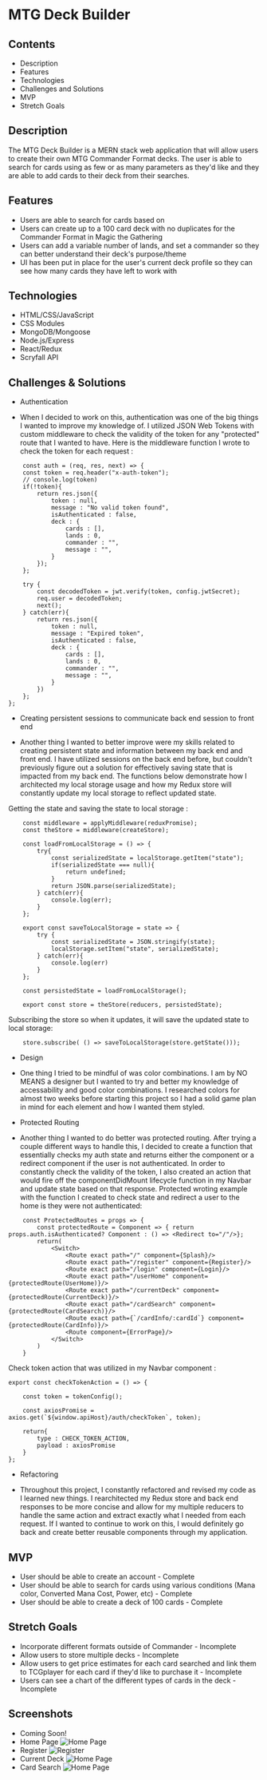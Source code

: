 # MTG Deck Builder

## Contents
* Description
* Features
* Technologies
* Challenges and Solutions
* MVP
* Stretch Goals

## Description
The MTG Deck Builder is a MERN stack web application that will allow users to create their own MTG Commander Format decks. The user is able to search for cards using as few or as many parameters as they'd like and they are able to add cards to their deck from their searches. 

## Features
* Users are able to search for cards based on 
* Users can create up to a 100 card deck with no duplicates for the Commander Format in Magic the Gathering
* Users can add a variable number of lands, and set a commander so they can better understand their deck's purpose/theme
* UI has been put in place for the user's current deck profile so they can see how many cards they have left to work with

## Technologies
- HTML/CSS/JavaScript
- CSS Modules
- MongoDB/Mongoose
- Node.js/Express
- React/Redux
- Scryfall API

## Challenges & Solutions
* Authentication
- When I decided to work on this, authentication was one of the big things I wanted to improve my knowledge of. I utilized JSON Web Tokens with custom middleware to check the validity of the token for any "protected" route that I wanted to have. Here is the middleware function I wrote to check the token for each request : 
```
    const auth = (req, res, next) => {
    const token = req.header("x-auth-token");
    // console.log(token)
    if(!token){
        return res.json({
            token : null,
            message : "No valid token found",
            isAuthenticated : false,
            deck : {
                cards : [],
                lands : 0,
                commander : "",
                message : "",
            }
        });
    };
    
    try {
        const decodedToken = jwt.verify(token, config.jwtSecret);
        req.user = decodedToken;
        next();
    } catch(err){
        return res.json({
            token : null,
            message : "Expired token",
            isAuthenticated : false,
            deck : {
                cards : [],
                lands : 0,
                commander : "",
                message : "",
            }
        })
    };
};
```
* Creating persistent sessions to communicate back end session to front end
- Another thing I wanted to better improve were my skills related to creating persistent state and information between my back end and front end. I have utilized sessions on the back end before, but couldn't previously figure out a solution for effectively saving state that is impacted from my back end. The functions below demonstrate how I architected my local storage usage and how my Redux store will constantly update my local storage to reflect updated state.

Getting the state and saving the state to local storage : 
```
    const middleware = applyMiddleware(reduxPromise);
    const theStore = middleware(createStore);

    const loadFromLocalStorage = () => {
        try{
            const serializedState = localStorage.getItem("state");
            if(serializedState === null){
                return undefined;
            }
            return JSON.parse(serializedState);
        } catch(err){
            console.log(err);
        }
    };

    export const saveToLocalStorage = state => {
        try {
            const serializedState = JSON.stringify(state);
            localStorage.setItem("state", serializedState);
        } catch(err){
            console.log(err)
        }
    };

    const persistedState = loadFromLocalStorage();

    export const store = theStore(reducers, persistedState);

```
Subscribing the store so when it updates, it will save the updated state to local storage:
```
    store.subscribe( () => saveToLocalStorage(store.getState()));
```
* Design
- One thing I tried to be mindful of was color combinations. I am by NO MEANS a designer but I wanted to try and better my knowledge of accessability and good color combinations. I researched colors for almost two weeks before starting this project so I had a solid game plan in mind for each element and how I wanted them styled.
* Protected Routing
- Another thing I wanted to do better was protected routing. After trying a couple different ways to handle this, I decided to create a function that essentially checks my auth state and returns either the component or a redirect component if the user is not authenticated. In order to constantly check the validity of the token, I also created an action that would fire off the componentDidMount lifecycle function in my Navbar and update state based on that response.
Protected wroting example with the function I created to check state and redirect a user to the home is they were not authenticated:
```
    const ProtectedRoutes = props => {
        const protectedRoute = Component => { return props.auth.isAuthenticated? Component : () => <Redirect to="/"/>};
        return(
            <Switch>
                <Route exact path="/" component={Splash}/>
                <Route exact path="/register" component={Register}/>
                <Route exact path="/login" component={Login}/>
                <Route exact path="/userHome" component={protectedRoute(UserHome)}/>
                <Route exact path="/currentDeck" component={protectedRoute(CurrentDeck)}/>
                <Route exact path="/cardSearch" component={protectedRoute(CardSearch)}/>
                <Route exact path={`/cardInfo/:cardId`} component={protectedRoute(CardInfo)}/>
                <Route component={ErrorPage}/>
            </Switch>
        )
    }
```
Check token action that was utilized in my Navbar component :
```
export const checkTokenAction = () => {

    const token = tokenConfig();

    const axiosPromise = axios.get(`${window.apiHost}/auth/checkToken`, token);
    
    return{
        type : CHECK_TOKEN_ACTION,
        payload : axiosPromise
    }
};
```

* Refactoring
- Throughout this project, I constantly refactored and revised my code as I learned new things. I rearchitected my Redux store and back end responses to be more concise and allow for my multiple reducers to handle the same action and extract exactly what I needed from each request. If I wanted to continue to work on this, I would definitely go back and create better reusable components through my application.

## MVP
* User should be able to create an account - Complete
* User should be able to search for cards using various conditions (Mana color, Converted Mana Cost, Power, etc) - Complete
* User should be able to create a deck of 100 cards - Complete


## Stretch Goals
* Incorporate different formats outside of Commander - Incomplete
* Allow users to store multiple decks - Incomplete
* Allow users to get price estimates for each card searched and link them to TCGplayer for each card if they'd like to purchase it - Incomplete
* Users can see a chart of the different types of cards in the deck - Incomplete

## Screenshots
* Coming Soon!
* Home Page
![Home Page](./front-end/public/images/homePage.png)
* Register
![Register](./front-end/public/images/register.png)
* Current Deck
![Home Page](./front-end/public/images/currentDeck.png)
* Card Search
![Home Page](./front-end/public/images/cardSearch.png)
